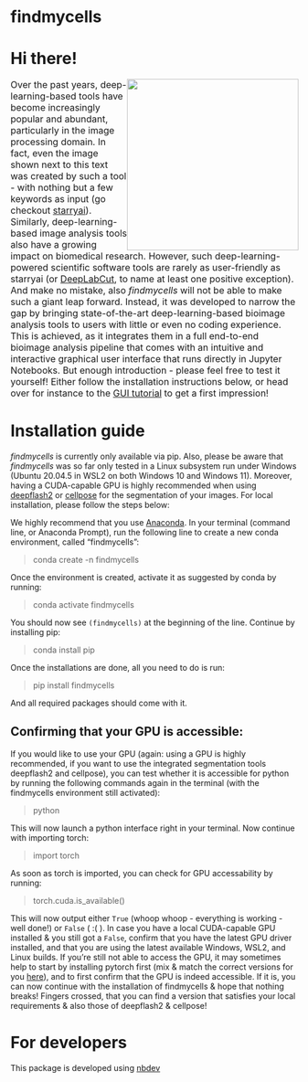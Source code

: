 # findmycells

<!-- WARNING: THIS FILE WAS AUTOGENERATED! DO NOT EDIT! -->

# Hi there!

<p>
<img src="https://github.com/Defense-Circuits-Lab/findmycells/blob/main/media/findmycells_logo_low_res.png?raw=true" style="float:right;width:300px;">
<font size="3"> Over the past years, deep-learning-based tools have
become increasingly popular and abundant, particularly in the image
processing domain. In fact, even the image shown next to this text was
created by such a tool - with nothing but a few keywords as input (go
checkout <a href="https://starryai.com/">starryai</a>). Similarly,
deep-learning-based image analysis tools also have a growing impact on
biomedical research. However, such deep-learning-powered scientific
software tools are rarely as user-friendly as starryai (or
<a href="http://www.mackenziemathislab.org/deeplabcut">DeepLabCut</a>,
to name at least one positive exception). And make no mistake, also
<i>findmycells</i> will not be able to make such a giant leap forward.
Instead, it was developed to narrow the gap by bringing state-of-the-art
deep-learning-based bioimage analysis tools to users with little or even
no coding experience. This is achieved, as it integrates them in a full
end-to-end bioimage analysis pipeline that comes with an intuitive and
interactive graphical user interface that runs directly in Jupyter
Notebooks. But enough introduction - please feel free to test it
yourself! Either follow the installation instructions below, or head
over for instance to the
<a href="https://defense-circuits-lab.github.io/findmycells/tutorials/gui_tutorial.html">GUI
tutorial</a> to get a first impression! </font>
</p>

# Installation guide

*findmycells* is currently only available via pip. Also, please be aware
that *findmycells* was so far only tested in a Linux subsystem run under
Windows (Ubuntu 20.04.5 in WSL2 on both Windows 10 and Windows 11).
Moreover, having a CUDA-capable GPU is highly recommended when using
[deepflash2](https://github.com/matjesg/deepflash2) or
[cellpose](https://github.com/MouseLand/cellpose) for the segmentation
of your images. For local installation, please follow the steps below:

We highly recommend that you use
[Anaconda](https://www.anaconda.com/products/distribution). In your
terminal (command line, or Anaconda Prompt), run the following line to
create a new conda environment, called “findmycells”:

> conda create -n findmycells

Once the environment is created, activate it as suggested by conda by
running:

> conda activate findmycells

You should now see `(findmycells)` at the beginning of the line.
Continue by installing pip:

> conda install pip

Once the installations are done, all you need to do is run:

> pip install findmycells

And all required packages should come with it.

## Confirming that your GPU is accessible:

If you would like to use your GPU (again: using a GPU is highly
recommended, if you want to use the integrated segmentation tools
deepflash2 and cellpose), you can test whether it is accessible for
python by running the following commands again in the terminal (with the
findmycells environment still activated):

> python

This will now launch a python interface right in your terminal. Now
continue with importing torch:

> import torch

As soon as torch is imported, you can check for GPU accessability by
running:

> torch.cuda.is_available()

This will now output either `True` (whoop whoop - everything is
working - well done!) or `False` ( :( ). In case you have a local
CUDA-capable GPU installed & you still got a `False`, confirm that you
have the latest GPU driver installed, and that you are using the latest
available Windows, WSL2, and Linux builds. If you’re still not able to
access the GPU, it may sometimes help to start by installing pytorch
first (mix & match the correct versions for you
[here](https://pytorch.org/get-started/locally/)), and to first confirm
that the GPU is indeed accessible. If it is, you can now continue with
the installation of findmycells & hope that nothing breaks! Fingers
crossed, that you can find a version that satisfies your local
requirements & also those of deepflash2 & cellpose!

# For developers

This package is developed using [nbdev](https://nbdev.fast.ai/)
